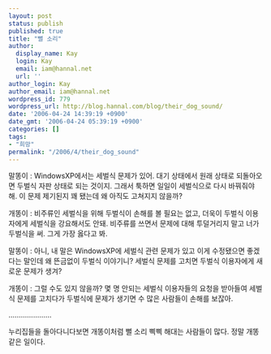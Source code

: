 ```yaml
---
layout: post
status: publish
published: true
title: "뻘 소리"
author:
  display_name: Kay
  login: Kay
  email: iam@hannal.net
  url: ''
author_login: Kay
author_email: iam@hannal.net
wordpress_id: 779
wordpress_url: http://blog.hannal.com/blog/their_dog_sound/
date: '2006-04-24 14:39:19 +0900'
date_gmt: '2006-04-24 05:39:19 +0900'
categories: []
tags:
- "희망"
permalink: "/2006/4/their_dog_sound"
---
```

<p>말똥이 : WindowsXP에서는 세벌식 문제가 있어. 대기 상태에서 원래 상태로 되돌아오면 두벌식 자판 상태로 되는 것이지. 그래서 툭하면 일일이 세벌식으로 다시 바꿔줘야 해. 이 문제 제기된지 꽤 됐는데 왜 아직도 고쳐지지 않을까?</p>
<p>개똥이 : 비주류인 세벌식을 위해 두벌식이 손해를 볼 필요는 없고, 더욱이 두벌식 이용자에게 세벌식을 강요해서도 안돼. 비주류를 쓰면서 문제에 대해 투덜거리지 말고 너가 두벌식을 써. 그게 가장 옳다고 봐.</p>
<p>말똥이 : 아니, 내 말은 WindowsXP에 세벌식 관련 문제가 있고 이게 수정됐으면 좋겠다는 말인데 왜 뜬금없이 두벌식 이야기니? 세벌식 문제를 고치면 두벌식 이용자에게 새로운 문제가 생겨?</p>
<p>개똥이 : 그럴 수도 있지 않을까? 몇 명 안되는 세벌식 이용자들의 요청을 받아들여 세벌식 문제를 고치다가 두벌식에 문제가 생기면 수 많은 사람들이 손해를 보잖아.</p>
<p>.....................</p>
<p>누리집들을 돌아다니다보면 개똥이처럼 뻘 소리 삑삑 해대는 사람들이 많다. 정말 개똥같은 일이다.</p>
